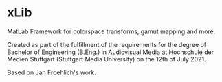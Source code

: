 # xLib
MatLab Framework for colorspace transforms, gamut mapping and more.

Created as part of the fulfillment of the requirements for the degree of Bachelor of Engineering (B.Eng.) in Audiovisual Media at Hochschule der Medien Stuttgart (Stuttgart Media University) on the 12th of July 2021.

Based on Jan Froehlich's work.
